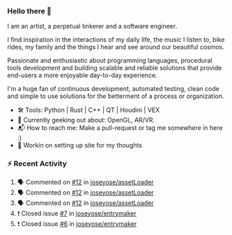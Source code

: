 ### Hello there 👋

I am an artist, a perpetual tinkerer and a software engineer.

I find inspiration in the interactions of my daily life, the music I listen to, bike rides, my family and the things I hear and see around our beautiful cosmos. 

Passionate and enthusiastic about programming languages, procedural tools development and building scalable and reliable solutions that provide end-users a more enjoyable day-to-day experience. 

I'm a huge fan of continuous development, automated testing, clean code and simple to use solutions for the betterment of a process or organization. 

- 🛠 Tools: Python | Rust | C++ | QT | Houdini | VEX
- 📔 Currently geeking out about: OpenGL, AR/VR.
- 📬 How to reach me: Make a pull-request or tag me somewhere in here :)
- 📝 Workin on setting up site for my thoughts

### :zap: Recent Activity

<!--START_SECTION:activity-->
1. 🗣 Commented on [#12](https://github.com/joseyose/assetLoader/issues/12) in [joseyose/assetLoader](https://github.com/joseyose/assetLoader)
2. 🗣 Commented on [#12](https://github.com/joseyose/assetLoader/issues/12) in [joseyose/assetLoader](https://github.com/joseyose/assetLoader)
3. 🗣 Commented on [#12](https://github.com/joseyose/assetLoader/issues/12) in [joseyose/assetLoader](https://github.com/joseyose/assetLoader)
4. ❗️ Closed issue [#7](https://github.com/joseyose/entrymaker/issues/7) in [joseyose/entrymaker](https://github.com/joseyose/entrymaker)
5. ❗️ Closed issue [#6](https://github.com/joseyose/entrymaker/issues/6) in [joseyose/entrymaker](https://github.com/joseyose/entrymaker)
<!--END_SECTION:activity-->
